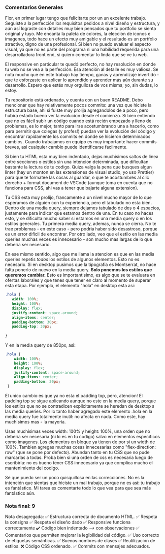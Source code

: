 ### Comentarios Generales

Flor, en primer lugar tengo que felicitarte por un un excelente trabajo. Seguiste a la perfección los requisitos pedidos a nivel diseño y estructura, y aún así lograste con detalles muy bien pensados que tu portfolio se sienta original y tuyo. Me encanta la paleta de colores, la elección de iconos e imagenes, todo hace un efecto muy amigable y el resultado es un portfolio atractivo, digno de una profesional. Si bien no puedo evaluar el aspecto visual, ya que no es parte del programa ni una habilidad requerida para una desarrolladora front end, sí quiero comentar lo linda que se ve tu web. 

El responsive en particular te quedó perfecto, no hay resolución en donde tu web no se vea a la perfección. Esa atención al detalle es muy valiosa. Se nota mucho que en este trabajo hay tiempo, ganas y aprendizaje invertido - que te esforzaste en aplicar lo aprendido y aprender más aún durante su desarrollo. Espero que estés muy orgullosa de vos misma; yo, sin dudas, lo estoy. 

Tu repositorio está ordenado, y cuenta con un buen README. Debo mencionar que hay relativamente pocos commits: una vez que hiciste la estructura base, ahi si fuiste muy prolija agregandolos de a poco, pero hubira estado bueno ver la evolucion desde el comienzo. Si bien entiendo que no es fácil subir un código cuando está recién empezado y lleno de problemas, es lo mejor, tanto para irse acostumbrando una a hacerlo, como para permitir que colegas (y profes!) puedan ver la evolución del código y encontrar rapidamente los commits en donde se hicieron determinados cambios. Cuando trabajamos en equipo es muy importante hacer commits breves, asi cualquier cambio puede identificarse facilmente. 

Si bien tu HTML esta muy bien indentado, dejas muchisimos saltos de linea entre secciones o estilos sin una intencion determinada, que dificultan bastante la lectura de tu codigo. Quiza valga la pena que busques algun linter (hay un monton en las extensiones de visual studio, yo uso Prettier) para que te formatee las cosas al guardar, o que te acostumbres al clic derecho + format document de VSCode (aunque toma en cuenta que no funciona para CSS, ahi vas a tener que bajarte alguna extension).

Tu CSS esta muy prolijo, francamente a un nivel mucho mayor de lo que esperamos de alguien con tu experiencia, pero el tabulado no esta bien. Dentro de una media query, siempre dejamos tabulado de dos o 4 espacios, justamente para indicar que estamos dentro de una. En tu caso no haces esto, y se dificulta mucho saber si estamos en una media query o en los estilos generales. Tu primera media query, ademas, nunca se cierra. No te trae problemas - en este caso - pero podria haber sido desastroso, porque es un error dificil de encontrar. Por otro lado, veo que el estilo en las media queries muchas veces es innecesario - son mucho mas largas de lo que deberia ser necesario. 

En ese mismo sentido, algo que me llama la atencion es que en las media queries repetis *todos* los estilos de algunos elementos. Esto no es necesario. Si en desktop pusimos que la tipografia es Montserrat, no hace falta ponerlo de nuevo en la media query. **Solo ponemos los estilos que queremos cambiar.** Esto es importantisimo, es algo que se te evaluara en ofertas laborales y que tenes que tener en claro al momento de superar esta etapa. Por ejemplo, el elemento "hola" en desktop esta asi:

```css
.hola {
   width: 100%;
   height: 100%;
   display: flex;
   justify-content: space-around;
   align-items: center;
   padding-bottom: 30px;
   padding-top: 30px;
   
}
```

Y en la media query de 850px, asi: 

```css
.hola {
    width: 100%;
    height: 100%;
    display: flex;
    justify-content: space-around;
    align-items: center;
    padding-bottom: 30px;
 }
```

El unico cambio es que ya no esta el padding top, pero, atencion! El padding top se sigue aplicando aunque no este en la media query, porque los estilos que no se contradicen explicitamente se heredan de desktop a las media queries. Por lo tanto haber agregado este elemento .hola en la media query fue totalmente inutil: no afecta en nada. Como este, hay muchisimos mas - la mayoria. 

Usas muchisimas veces width: 100% y height: 100%, una orden que no deberia ser necesaria (ni lo es en tu codigo) salvo en elementos especificos como imagenes. Los elementos en bloque ya tienen de por si un width de 100%. Tambien agregas muchas cosas innecesarias como "flex-direction: row" (que se pone por defecto). Abundan tanto en tu CSS que no pude marcarlas a todas. Proba bien si una orden de css es necesaria luego de escribirla: no es bueno tener CSS innecesario ya que complica mucho el mantenimiento del codigo. 


Sé que puedo ser un poco quisquillosa en las correcciones. No es la intención que sientas que hiciste un mal trabajo, porque no es así: tu trabajo es fantástico. Mi tarea es comentarte todo lo que vea para que sea más fantástico aún. 


### Nota final: 9

Nota desagregada: 
✅ Estructura correcta de documento HTML.
✅ Respeta la consigna 
✅ Respeta el diseño dado 
✅ Responsive funciona correctamente
✔️ Código bien indentado --> con observaciones
✅ Comentarios que permiten mejorar la legibilidad del código.
✅ Uso correcto de etiquetas semánticas.
✅ Buenos nombres de clases
✅ Reutilización de estilos.
❌ Código CSS ordenado.
✅ Commits con mensajes adecuados.

